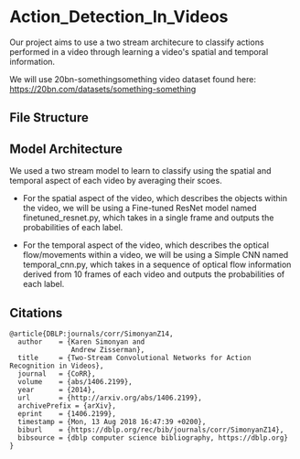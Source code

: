 # Action_Detection_In_Videos

Our project aims to use a two stream architecure to classify actions performed in a video through learning a video's spatial and temporal information.

We will use 20bn-somethingsomething video dataset found here: https://20bn.com/datasets/something-something

## File Structure

## Model Architecture

We used a two stream model to learn to classify using the spatial and temporal aspect of each video by averaging their scoes.

- For the spatial aspect of the video, which describes the objects within the video, we will be using a Fine-tuned ResNet model named finetuned_resnet.py, which takes in a single frame and outputs the probabilities of each label.

- For the temporal aspect of the video, which describes the optical flow/movements within a video, we will be using a Simple CNN named temporal_cnn.py, which takes in a sequence of optical flow information derived from 10 frames of each video and outputs the probabilities of each label.

## Citations
```
@article{DBLP:journals/corr/SimonyanZ14,
  author    = {Karen Simonyan and
               Andrew Zisserman},
  title     = {Two-Stream Convolutional Networks for Action Recognition in Videos},
  journal   = {CoRR},
  volume    = {abs/1406.2199},
  year      = {2014},
  url       = {http://arxiv.org/abs/1406.2199},
  archivePrefix = {arXiv},
  eprint    = {1406.2199},
  timestamp = {Mon, 13 Aug 2018 16:47:39 +0200},
  biburl    = {https://dblp.org/rec/bib/journals/corr/SimonyanZ14},
  bibsource = {dblp computer science bibliography, https://dblp.org}
}